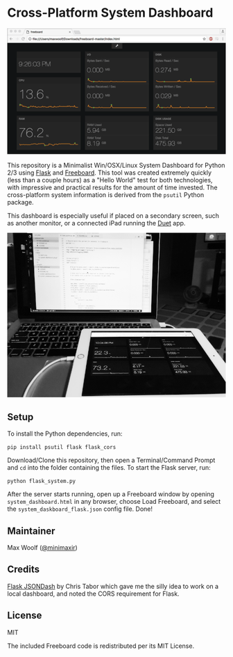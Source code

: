 # Cross-Platform System Dashboard

![](docs/system-dashboard-gif.gif)

This repository is a Minimalist Win/OSX/Linux System Dashboard for Python 2/3 using [Flask](http://flask.pocoo.org) and [Freeboard](https://github.com/Freeboard/freeboard). This tool was created extremely quickly (less than a couple hours) as a "Hello World" test for both technologies, with impressive and practical results for the amount of time invested. The cross-platform system information is derived from the `psutil` Python package.

This dashboard is especially useful if placed on a secondary screen, such as another monitor, or a connected iPad running the [Duet](http://www.duetdisplay.com) app.

![](docs/duet.png)

## Setup

To install the Python dependencies, run:

```
pip install psutil flask flask_cors
```

Download/Clone this repository, then open a Terminal/Command Prompt and `cd` into the folder containing the files. To start the Flask server, run:

```
python flask_system.py
```

After the server starts running, open up a Freeboard window by opening `system_dashboard.html` in any browser, choose Load Freeboard, and select the `system_daskboard_flask.json` config file. Done!

## Maintainer

Max Woolf ([@minimaxir](http://minimaxir.com))

## Credits

[Flask JSONDash](https://github.com/christabor/flask_jsondash) by Chris Tabor which gave me the silly idea to work on a local dashboard, and noted the CORS requirement for Flask.


## License

MIT

The included Freeboard code is redistributed per its MIT License.